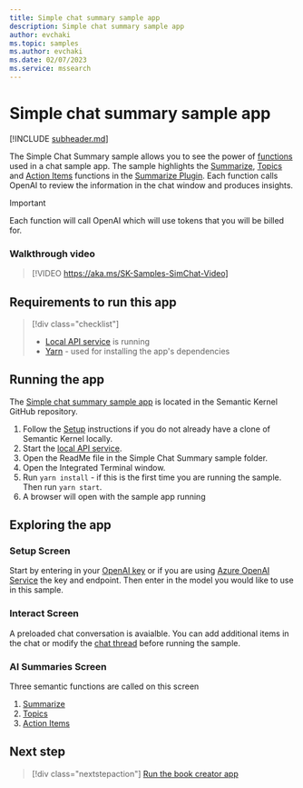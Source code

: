 ```yaml
---
title: Simple chat summary sample app
description: Simple chat summary sample app
author: evchaki
ms.topic: samples
ms.author: evchaki
ms.date: 02/07/2023
ms.service: mssearch
---
```

# Simple chat summary sample app

[!INCLUDE [subheader.md](../includes/pat_large.md)]

The Simple Chat Summary sample allows you to see the power of [functions](../prompt-engineering/your-first-prompt.md) used in a chat sample app.  The sample highlights the [Summarize](https://aka.ms/sk/repo/summarize), [Topics](https://aka.ms/sk/repo/topics) and [Action Items](https://aka.ms/sk/repo/actionitems) functions in the [Summarize Plugin](https://aka.ms/sk/repo/summarizeskill).  Each function calls OpenAI to review the information in the chat window and produces insights.   

> [!IMPORTANT]
> Each function will call OpenAI which will use tokens that you will be billed for. 

### Walkthrough video
> [!VIDEO https://aka.ms/SK-Samples-SimChat-Video]

## Requirements to run this app

> [!div class="checklist"]
> * [Local API service](/semantic-kernel/samples/localapiservice) is running
> * [Yarn](https://yarnpkg.com/getting-started/install) - used for installing the app's dependencies

## Running the app
The [Simple chat summary sample app](https://aka.ms/sk/repo/samples/starter-chat) is located in the Semantic Kernel GitHub repository.

1) Follow the [Setup](/semantic-kernel/get-started) instructions if you do not already have a clone of Semantic Kernel locally.
2) Start the [local API service](/semantic-kernel/samples/localapiservice).
3) Open the ReadMe file in the Simple Chat Summary sample folder.
4) Open the Integrated Terminal window.
5) Run `yarn install` - if this is the first time you are running the sample.  Then run `yarn start`.
6) A browser will open with the sample app running

## Exploring the app

### Setup Screen
Start by entering in your [OpenAI key](https://openai.com/api/) or if you are using [Azure OpenAI Service](/azure/cognitive-services/openai/quickstart) the key and endpoint.  Then enter in the model you would like to use in this sample.

### Interact Screen
A preloaded chat conversation is avaialble.  You can add additional items in the chat or modify the [chat thread](https://aka.ms/sk/repo/samples/starter-chat/chat-thread) before running the sample. 

### AI Summaries Screen
Three semantic functions are called on this screen
1) [Summarize](https://aka.ms/sk/repo/summarize)
2) [Topics](https://aka.ms/sk/repo/topics) 
3) [Action Items](https://aka.ms/sk/repo/actionitems) 

## Next step

> [!div class="nextstepaction"]
> [Run the book creator app](/semantic-kernel/samples/bookcreator)
